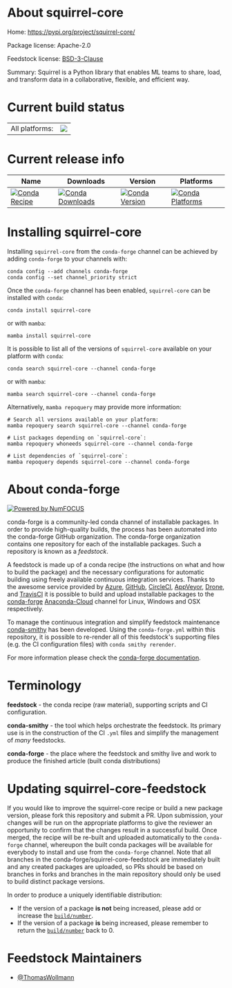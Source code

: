 About squirrel-core
===================

Home: https://pypi.org/project/squirrel-core/

Package license: Apache-2.0

Feedstock license: [BSD-3-Clause](https://github.com/conda-forge/squirrel-core-feedstock/blob/main/LICENSE.txt)

Summary: Squirrel is a Python library that enables ML teams to share, load, and transform data in a collaborative, flexible, and efficient way.

Current build status
====================


<table><tr><td>All platforms:</td>
    <td>
      <a href="https://dev.azure.com/conda-forge/feedstock-builds/_build/latest?definitionId=15890&branchName=main">
        <img src="https://dev.azure.com/conda-forge/feedstock-builds/_apis/build/status/squirrel-core-feedstock?branchName=main">
      </a>
    </td>
  </tr>
</table>

Current release info
====================

| Name | Downloads | Version | Platforms |
| --- | --- | --- | --- |
| [![Conda Recipe](https://img.shields.io/badge/recipe-squirrel--core-green.svg)](https://anaconda.org/conda-forge/squirrel-core) | [![Conda Downloads](https://img.shields.io/conda/dn/conda-forge/squirrel-core.svg)](https://anaconda.org/conda-forge/squirrel-core) | [![Conda Version](https://img.shields.io/conda/vn/conda-forge/squirrel-core.svg)](https://anaconda.org/conda-forge/squirrel-core) | [![Conda Platforms](https://img.shields.io/conda/pn/conda-forge/squirrel-core.svg)](https://anaconda.org/conda-forge/squirrel-core) |

Installing squirrel-core
========================

Installing `squirrel-core` from the `conda-forge` channel can be achieved by adding `conda-forge` to your channels with:

```
conda config --add channels conda-forge
conda config --set channel_priority strict
```

Once the `conda-forge` channel has been enabled, `squirrel-core` can be installed with `conda`:

```
conda install squirrel-core
```

or with `mamba`:

```
mamba install squirrel-core
```

It is possible to list all of the versions of `squirrel-core` available on your platform with `conda`:

```
conda search squirrel-core --channel conda-forge
```

or with `mamba`:

```
mamba search squirrel-core --channel conda-forge
```

Alternatively, `mamba repoquery` may provide more information:

```
# Search all versions available on your platform:
mamba repoquery search squirrel-core --channel conda-forge

# List packages depending on `squirrel-core`:
mamba repoquery whoneeds squirrel-core --channel conda-forge

# List dependencies of `squirrel-core`:
mamba repoquery depends squirrel-core --channel conda-forge
```


About conda-forge
=================

[![Powered by
NumFOCUS](https://img.shields.io/badge/powered%20by-NumFOCUS-orange.svg?style=flat&colorA=E1523D&colorB=007D8A)](https://numfocus.org)

conda-forge is a community-led conda channel of installable packages.
In order to provide high-quality builds, the process has been automated into the
conda-forge GitHub organization. The conda-forge organization contains one repository
for each of the installable packages. Such a repository is known as a *feedstock*.

A feedstock is made up of a conda recipe (the instructions on what and how to build
the package) and the necessary configurations for automatic building using freely
available continuous integration services. Thanks to the awesome service provided by
[Azure](https://azure.microsoft.com/en-us/services/devops/), [GitHub](https://github.com/),
[CircleCI](https://circleci.com/), [AppVeyor](https://www.appveyor.com/),
[Drone](https://cloud.drone.io/welcome), and [TravisCI](https://travis-ci.com/)
it is possible to build and upload installable packages to the
[conda-forge](https://anaconda.org/conda-forge) [Anaconda-Cloud](https://anaconda.org/)
channel for Linux, Windows and OSX respectively.

To manage the continuous integration and simplify feedstock maintenance
[conda-smithy](https://github.com/conda-forge/conda-smithy) has been developed.
Using the ``conda-forge.yml`` within this repository, it is possible to re-render all of
this feedstock's supporting files (e.g. the CI configuration files) with ``conda smithy rerender``.

For more information please check the [conda-forge documentation](https://conda-forge.org/docs/).

Terminology
===========

**feedstock** - the conda recipe (raw material), supporting scripts and CI configuration.

**conda-smithy** - the tool which helps orchestrate the feedstock.
                   Its primary use is in the construction of the CI ``.yml`` files
                   and simplify the management of *many* feedstocks.

**conda-forge** - the place where the feedstock and smithy live and work to
                  produce the finished article (built conda distributions)


Updating squirrel-core-feedstock
================================

If you would like to improve the squirrel-core recipe or build a new
package version, please fork this repository and submit a PR. Upon submission,
your changes will be run on the appropriate platforms to give the reviewer an
opportunity to confirm that the changes result in a successful build. Once
merged, the recipe will be re-built and uploaded automatically to the
`conda-forge` channel, whereupon the built conda packages will be available for
everybody to install and use from the `conda-forge` channel.
Note that all branches in the conda-forge/squirrel-core-feedstock are
immediately built and any created packages are uploaded, so PRs should be based
on branches in forks and branches in the main repository should only be used to
build distinct package versions.

In order to produce a uniquely identifiable distribution:
 * If the version of a package **is not** being increased, please add or increase
   the [``build/number``](https://docs.conda.io/projects/conda-build/en/latest/resources/define-metadata.html#build-number-and-string).
 * If the version of a package **is** being increased, please remember to return
   the [``build/number``](https://docs.conda.io/projects/conda-build/en/latest/resources/define-metadata.html#build-number-and-string)
   back to 0.

Feedstock Maintainers
=====================

* [@ThomasWollmann](https://github.com/ThomasWollmann/)

